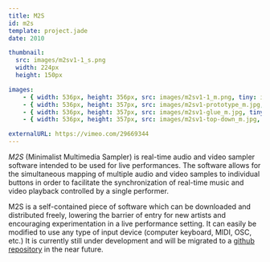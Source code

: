 ```yaml
---
title: M2S
id: m2s
template: project.jade
date: 2010

thumbnail:
  src: images/m2sv1-1_s.png
  width: 224px
  height: 150px

images:
    - { width: 536px, height: 356px, src: images/m2sv1-1_m.png, tiny: images/m2sv1-1_t.png }
    - { width: 536px, height: 357px, src: images/m2sv1-prototype_m.jpg, tiny: images/m2sv1-prototype_t.jpg }
    - { width: 536px, height: 357px, src: images/m2sv1-glue_m.jpg, tiny: images/m2sv1-glue_t.jpg }
    - { width: 536px, height: 357px, src: images/m2sv1-top-down_m.jpg, tiny: images/m2sv1-top-down_t.jpg }

externalURL: https://vimeo.com/29669344
---
```


<em>M2S</em> (Minimalist Multimedia Sampler) is real-time audio and video sampler software intended to be used for live performances. The software allows for the simultaneous mapping of multiple audio and video samples to individual buttons in order to facilitate the synchronization of real-time music and video playback controlled by a single performer.

M2S is a self-contained piece of software which can be downloaded and distributed freely, lowering the barrier of entry for new artists and encouraging experimentation in a live performance setting. It can easily be modified to use any type of input device (computer keyboard, MIDI, OSC, etc.) It is currently still under development and will be migrated to a <a href="https://github.com/jessefulton/M2S">github repository</a> in the near future.

